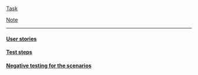 [Task](https://drive.google.com/file/d/1cCB0Bgviv_u8Rv-7vZTze6m0ZfZxDgF-/view?usp=sharing)

[Note](https://drive.google.com/file/d/1yz7Iv60ibrhrGf5LJaDYfcE-ClNV8xoZ/view?usp=sharing)

-----

#### [User stories](https://docs.google.com/document/d/1RAlGuF9qIJsiphK4oUUwDzDa_V3wGRJ5b6GKb5L9mrI/edit)
#### [Test steps](https://docs.google.com/document/d/1A1C7o-CCeaPneFgif3Yd6kPf6Io5rP_RKqMKtNC5ioY/edit)
#### [Negative testing for the scenarios](https://docs.google.com/document/d/15RMKMSXW5s9NsWrInGKoq_F1n9l1cAnRxjWteNlEbQg/edit?usp=sharing)
